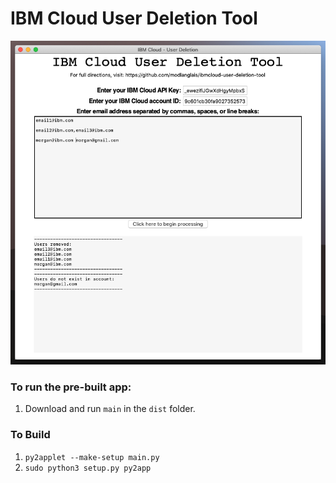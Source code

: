 # IBM Cloud User Deletion Tool

![Preview](preview.png)

### To run the pre-built app:
1. Download and run `main` in the `dist` folder.

### To Build
1. `py2applet --make-setup main.py`
2. `sudo python3 setup.py py2app`
